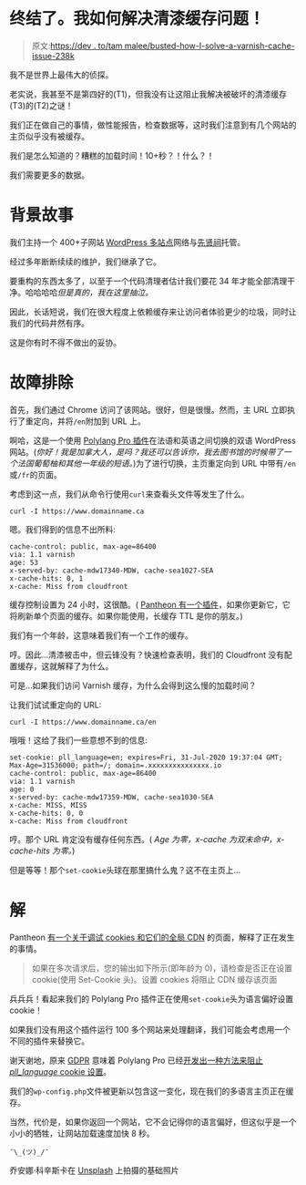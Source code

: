 # 终结了。我如何解决清漆缓存问题！

> 原文:[https://dev . to/tam malee/busted-how-I-solve-a-varnish-cache-issue-238k](https://dev.to/tammalee/busted-how-i-solved-a-varnish-cache-issue-238k)

我不是世界上最伟大的侦探。

老实说，我甚至不是第四好的(T1)，但我没有让这阻止我解决被破坏的清漆缓存(T3)的(T2)之谜！

我们正在做自己的事情，做性能报告，检查数据等，这时我们注意到有几个网站的主页似乎没有被缓存。

我们是怎么知道的？糟糕的加载时间！10+秒？！什么？！

我们需要更多的数据。

# [](#backstory)背景故事

我们主持一个 400+子网站 [WordPress 多站点](https://wordpress.org/support/article/create-a-network/)网络与[先贤祠](https://pantheon.io/)托管。

经过多年断断续续的维护，我们继承了它。

要重构的东西太多了，以至于一个代码清理者估计我们要花 34 年才能全部清理干净。哈哈哈哈*但是真的，我在这里抽泣。*

因此，长话短说，我们在很大程度上依赖缓存来让访问者体验更少的垃圾，同时让我们的代码井然有序。

这是你有时不得不做出的妥协。

# [](#troubleshooting)故障排除

首先，我们通过 Chrome 访问了该网站。很好，但是很慢。然而，主 URL 立即执行了重定向，并将`/en`附加到 URL 上。

啊哈，这是一个使用 [Polylang Pro 插件](https://polylang.pro/downloads/polylang-pro/)在法语和英语之间切换的双语 WordPress 网站。(*你好！我是加拿大人，是吗？我还可以告诉你，我去图书馆的时候带了一个法国葡萄柚和其他一年级的短语。*)为了进行切换，主页重定向到 URL 中带有`/en`或`/fr`的页面。

考虑到这一点，我们从命令行使用`curl`来查看头文件等发生了什么。

```
curl -I https://www.domainname.ca 
```

嗯。我们得到的信息不出所料:

```
cache-control: public, max-age=86400
via: 1.1 varnish
age: 53
x-served-by: cache-mdw17340-MDW, cache-sea1027-SEA
x-cache-hits: 0, 1
x-cache: Miss from cloudfront 
```

缓存控制设置为 24 小时，这很酷。( [Pantheon 有一个插件](https://wordpress.org/plugins/pantheon-advanced-page-cache/)，如果你更新它，它将刷新单个页面的缓存。如果你能使用，长缓存 TTL 是你的朋友。)

我们有一个年龄，这意味着我们有一个工作的缓存。

哼。因此...清漆被击中，但云锋没有？快速检查表明，我们的 Cloudfront 没有配置缓存，这就解释了为什么。

可是...如果我们访问 Varnish 缓存，为什么会得到这么慢的加载时间？

让我们试试重定向的 URL:

```
curl -I https://www.domainname.ca/en 
```

哦哦！这给了我们一些意想不到的信息:

```
set-cookie: pll_language=en; expires=Fri, 31-Jul-2020 19:37:04 GMT; Max-Age=31536000; path=/; domain=.xxxxxxxxxxxxxxx.io
cache-control: public, max-age=86400
via: 1.1 varnish
age: 0
x-served-by: cache-mdw17359-MDW, cache-sea1030-SEA
x-cache: MISS, MISS
x-cache-hits: 0, 0
x-cache: Miss from cloudfront 
```

哼。那个 URL 肯定没有缓存任何东西。( *Age 为零，x-cache 为双未命中，x-cache-hits 为零。*)

但是等等！那个`set-cookie`头球在那里搞什么鬼？这不在主页上...

# [](#solution)解

Pantheon [有一个关于调试 cookies 和它们的全局 CDN](https://pantheon.io/docs/global-cdn-caching/#debugging-cookies-and-the-global-cdn) 的页面，解释了正在发生的事情。

> 如果在多次请求后，您的输出如下所示(即年龄为 0)，请检查是否正在设置 cookie(使用 Set-Cookie 头)。设置 cookies 将阻止 CDN 缓存该页面

兵兵兵！看起来我们的 Polylang Pro 插件正在使用`set-cookie`头为语言偏好设置 cookie！

如果我们没有用这个插件运行 100 多个网站来处理翻译，我们可能会考虑用一个不同的插件来替换它。

谢天谢地，原来 [GDPR](https://eugdpr.org/) 意味着 Polylang Pro 已经[开发出一种方法来阻止 *pll_language* cookie 设置](https://polylang.pro/doc/is-polylang-compatible-with-the-eu-cookie-law/)。

我们的`wp-config.php`文件被更新以包含这一变化，现在我们的多语言主页正在缓存。

当然，代价是，如果你返回一个网站，它不会记得你的语言偏好，但这似乎是一个小小的牺牲，让网站加载速度加快 8 秒。

`¯\_(ツ)_/¯`

乔安娜·科辛斯卡在 [Unsplash](https://unsplash.com/?utm_source=unsplash&utm_medium=referral&utm_content=creditCopyText) 上拍摄的基础照片